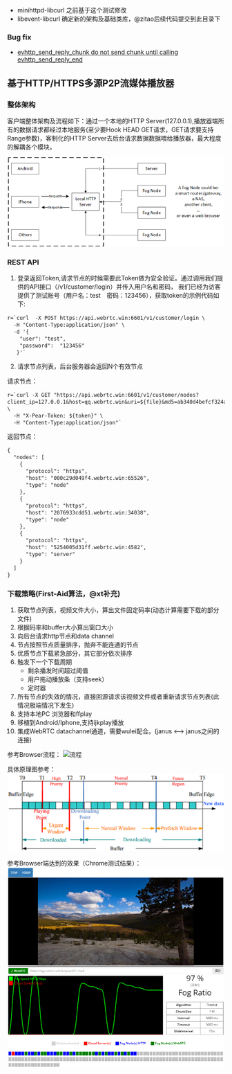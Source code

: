 * minihttpd-libcurl 之前基于这个测试修改
* libevent-libcurl  确定新的架构及基础类库，@zitao后续代码提交到此目录下


### Bug fix
* [evhttp_send_reply_chunk do not send chunk until calling evhttp_send_reply_end](https://github.com/libevent/libevent/issues/536)

## 基于HTTP/HTTPS多源P2P流媒体播放器


### 整体架构

客户端整体架构及流程如下：通过一个本地的HTTP Server(127.0.0.1),播放器端所有的数据请求都经过本地服务(至少要Hook HEAD GET请求，GET请求要支持Range参数)，客制化的HTTP Server去后台请求数据数据喂给播放器，最大程度的解耦各个模块。

![client architecture](fig/client_architecture.png)



### REST API

1. 登录返回Token,请求节点的时候需要此Token做为安全验证。通过调用我们提供的API接口（/v1/customer/login）并传入用户名和密码， 我们已经为访客提供了测试帐号（用户名：test　密码：123456），获取token的示例代码如下:

```
r=`curl  -X POST https://api.webrtc.win:6601/v1/customer/login \
  -H "Content-Type:application/json" \
  -d '{
    "user": "test",
    "password":  "123456"
   }'`
```

2. 请求节点列表，后台服务器会返回N个有效节点

请求节点：

```
r=`curl -X GET "https://api.webrtc.win:6601/v1/customer/nodes?client_ip=127.0.0.1&host=qq.webrtc.win&uri=${file}&md5=ab340d4befcf324a0a1466c166c10d1d" \
  -H "X-Pear-Token: ${token}" \
  -H "Content-Type:application/json"`
```

返回节点：

```
{
  "nodes": [
    {
      "protocol": "https",
      "host": "000c29d049f4.webrtc.win:65526",
      "type": "node"
    },
    {
      "protocol": "https",
      "host": "2076933cdd51.webrtc.win:34038",
      "type": "node"
    },
    {
      "protocol": "https",
      "host": "5254005d31ff.webrtc.win:4582",
      "type": "server"
    }
  ]
}
```

### 下载策略(First-Aid算法，@xt补充)

1. 获取节点列表，视频文件大小，算出文件固定码率(动态计算需要下载的部分文件)
2. 根据码率和buffer大小算出窗口大小
3. 向后台请求http节点和data channel
4. 节点按照节点质量排序，抛弃不能连通的节点
5. 优质节点下载紧急部分，其它部分依次排序
6. 触发下一个下载周期
   * 剩余播发时间超过阈值
   * 用户拖动播放条（支持seek）
   * 定时器
7. 所有节点的失效的情况，直接回源请求该视频文件或者重新请求节点列表(此情况极端情况下发生)
8. 支持本地PC 浏览器和ffplay
9. 移植到Android/Iphone,支持ijkplay播放
10. 集成WebRTC datachannel通道，需要wulei配合。(janus <--> janus之间的连接)


参考Browser流程：
![流程](http://git.oschina.net/FogVDN/general-doc/raw/master/%E7%B3%BB%E7%BB%9F%E6%9E%B6%E6%9E%84%E5%92%8CVisio%E5%8E%9F%E5%9B%BE/PearPlayer%E6%9E%B6%E6%9E%84%E5%8F%8A%E6%B5%81%E7%A8%8B.png)


具体原理图参考：
![First-Aid](fig/firstaid.png)

参考Browser端达到的效果（Chrome测试结果）：
![First-Aid](fig/pearplayer.png)
